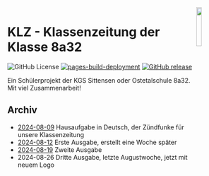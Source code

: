 <img src="https://libekra.github.io/KLZ/Bilder/logo.png" width="15%" align="right">

# KLZ - Klassenzeitung der Klasse 8a32

![GitHub License](https://img.shields.io/github/license/LiBeKra/KLZ)
[![pages-build-deployment](https://github.com/LiBeKra/KLZ/actions/workflows/pages/pages-build-deployment/badge.svg)](https://github.com/LiBeKra/KLZ/actions/workflows/pages/pages-build-deployment)
[![GitHub release](https://img.shields.io/github/release/LiBeKra/KLZ.svg)](https://GitHub.com/LiBeKra/KLZ/releases/)

Ein Schülerprojekt der KGS Sittensen oder Ostetalschule 8a32. Mit viel Zusammenarbeit!

## Archiv

- [2024-08-09](docs/Archiv/2024-08-09_Klassenskandal.pdf) Hausaufgabe in Deutsch, der Zündfunke für unsere Klassenzeitung
- [2024-08-12](docs/Archiv/2024-08-12.pdf) Erste Ausgabe, erstellt eine Woche später
- [2024-08-19](docs/Archiv/2024-08-19.pdf) Zweite Ausgabe
- 2024-08-26 Dritte Ausgabe, letzte Augustwoche, jetzt mit neuem Logo

